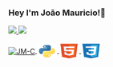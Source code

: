 ### Hey I'm João Mauricio!👋

<div>
  <a href=<"https://github.com/jmktt">
  <img height="180em" src="https://github-readme-stats.vercel.app/api?username=jmktt&show_icons=true&theme=codeSTACKr&include_all_commits=true&count_private=true"/>
  <img height="180em" src="https://github-readme-stats.vercel.app/api/top-langs/?username=jmktt&layout=compact&langs_count=7&theme=codeSTACKr"/>
</div>

<div style="display: inline_block"><br>
  <img align="center" alt="JM-C" height="30" width="40" href="https://cdn.jsdelivr.net/gh/devicons/devicon@v2.15.1/devicon.min.css">
  <img align="center" alt="JM-Python" height="30" width="40" src="https://raw.githubusercontent.com/devicons/devicon/master/icons/python/python-original.svg">
  <img align="center" alt="JM-HTML" height="30" width="40" src="https://raw.githubusercontent.com/devicons/devicon/master/icons/html5/html5-original.svg">
  <img align="center" alt="JM-CSS" height="30" width="40" src="https://raw.githubusercontent.com/devicons/devicon/master/icons/css3/css3-original.svg">
</div>
